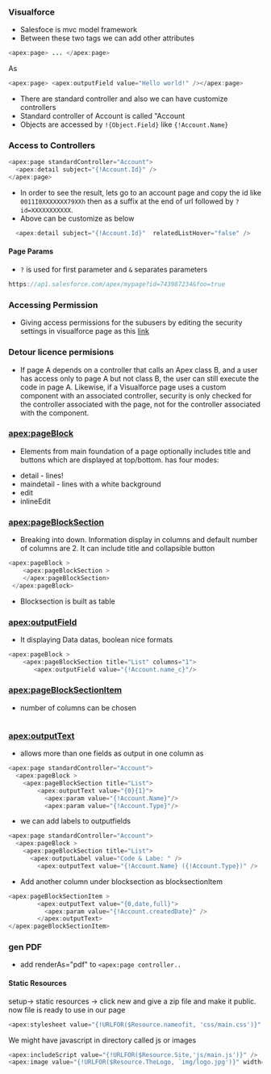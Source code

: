 ### Visualforce 
* Salesfoce is mvc model framework
* Between these two tags we can add other attributes
```java
<apex:page> ... </apex:page>
```
As 
```java
<apex:page> <apex:outputField value="Hello world!" /></apex:page>
```
* There are standard controller and also we can have customize controllers
* Standard controller of Account is called "Account 
* Objects are accessed by `!{Object.Field}` like `{!Account.Name}`
### Access to Controllers

```java
<apex:page standardController="Account"> 
  <apex:detail subject="{!Account.Id}" />
</apex:page>
```
* In order to see the result, lets go to an account page and copy the id like `0011I0XXXXXXX79XXh` then as a suffix at the end of url followed by `?id=XXXXXXXXXXX`.
* Above can be customize as below
```java
  <apex:detail subject="{!Account.Id}"  relatedListHover="false" />
```
#### Page Params
* `?` is used for first parameter and `&` separates parameters
```java
https://ap1.salesforce.com/apex/mypage?id=743987234&foo=true
```
### Accessing Permission
* Giving access permissions for the subusers by editing the security settings in visualforce page as this [link](http://help.screensteps.com/m/salesforce/l/34860-setting-permissions-for-the-visualforce-page)

### Detour licence permisions 
* If page A depends on a controller that calls an Apex class B, and a user has access only to page A but not class B, the user can still execute the code in page A. Likewise, if a Visualforce page uses a custom component with an associated controller, security is only checked for the controller associated with the page, not for the controller associated with the component.

### <apex:pageBlock>
* Elements from main foundation of a page optionally includes title and buttons which are displayed at top/bottom. has four modes:
- detail - lines!
- maindetail - lines with a white background
- edit
- inlineEdit 
### <apex:pageBlockSection> 
* Breaking into down. Information display in columns and default number of columns are 2. It can include title and collapsible button
```java
<apex:pageBlock >
    <apex:pageBlockSection >  
    </apex:pageBlockSection>
 </apex:pageBlock>
```
* Blocksection is built as table
### <apex:outputField>
* It displaying Data datas, boolean nice formats
```java
<apex:pageBlock >
    <apex:pageBlockSection title="List" columns="1"> 
       <apex:outputField value="{!Account.name_c}"/>
```
### <apex:pageBlockSectionItem> 
* number of columns can be chosen
```java

```
### <apex:outputText>
* allows more than one fields as output in one column as
```java
<apex:page standardController="Account">
  <apex:pageBlock >
    <apex:pageBlockSection title="List"> 
        <apex:outputText value="{0}{1}">
          <apex:param value="{!Account.Name}"/>
          <apex:param value="{!Account.Type}"/>
```
* we can add labels to outputfields
```java
<apex:page standardController="Account">
  <apex:pageBlock >
    <apex:pageBlockSection title="List">
      <apex:outputLabel value="Code & Labe: " />  
        <apex:outputText value="{!Account.Name} ({!Account.Type})" />
```
* Add another column under blocksection as blocksectionItem
```java
<apex:pageBlockSectionItem >
        <apex:outputText value="{0,date,full}">
          <apex:param value="{!Account.createdDate}" />
        </apex:outputText>
</apex:pageBlockSectionItem>
```
### gen PDF
* add renderAs="pdf" to `<apex:page controller..`

#### Static Resources  

setup-> static resources -> click new and give a zip file and make it public.
now file is ready to use in our page
```java
<apex:stylesheet value="{!URLFOR($Resource.nameofit, 'css/main.css')}" />
```
We might have javascript in directory called js or images

```java
<apex:includeScript value="{!URLFOR($Resource.Site,'js/main.js')}" />
<apex:image value="{!URLFOR($Resource.TheLogo, `img/logo.jpg')}" width="32-" height="240" />
```


